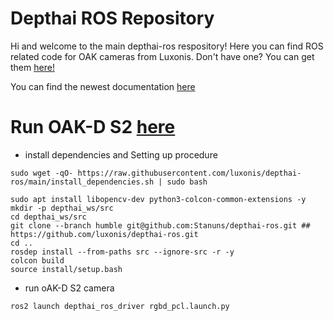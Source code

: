 # Depthai ROS Repository
Hi and welcome to the main depthai-ros respository! Here you can find ROS related code for OAK cameras from Luxonis. Don't have one? You can get them [here!](https://shop.luxonis.com/)

You can find the newest documentation [here](https://docs.luxonis.com/software/ros/depthai-ros/)

# Run OAK-D S2 [here](https://docs.luxonis.com/software/ros/depthai-ros/build/)
- install dependencies and Setting up procedure

```bashrc
sudo wget -qO- https://raw.githubusercontent.com/luxonis/depthai-ros/main/install_dependencies.sh | sudo bash 
```

```bashrc
sudo apt install libopencv-dev python3-colcon-common-extensions -y
mkdir -p depthai_ws/src
cd depthai_ws/src
git clone --branch humble git@github.com:Stanuns/depthai-ros.git ## https://github.com/luxonis/depthai-ros.git
cd ..
rosdep install --from-paths src --ignore-src -r -y
colcon build
source install/setup.bash
```

- run oAK-D S2 camera
```
ros2 launch depthai_ros_driver rgbd_pcl.launch.py
```